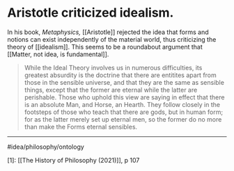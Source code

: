 # Aristotle criticized idealism.
In his book, *Metaphysics,* [[Aristotle]] rejected the idea that forms and notions can exist independently of the material world, thus criticizing the theory of [[idealism]]. This seems to be a roundabout argument that [[Matter, not idea, is fundamental]]. 

> While the Ideal Theory involves us in numerous difficulties, its greatest absurdity is the doctrine that there are entitites apart from those in the sensible universe, and that they are the same as sensible things, except that the former are eternal while the latter are perishable. Those who uphold this view are saying in effect that there is an absolute Man, and Horse, an Hearth. They follow closely in the footsteps of those who teach that there are gods, but in human form; for as the latter merely set up eternal men, so the former do no more than make the Forms eternal sensibles.

---
#idea/philosophy/ontology 

[1]: [[The History of Philosophy (2021)]], p 107
